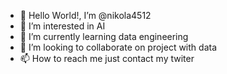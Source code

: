 - 👋 Hello World!, I’m @nikola4512
- 👀 I’m interested in AI
- 🌱 I’m currently learning data engineering
- 💞️ I’m looking to collaborate on project with data
- 📫 How to reach me just contact my twiter

<!---
nikola4512/nikola4512 is a ✨ special ✨ repository because its `README.md` (this file) appears on your GitHub profile.
You can click the Preview link to take a look at your changes.
--->
